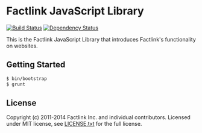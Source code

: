 # Factlink JavaScript Library

[![Build Status](https://travis-ci.org/Factlink/js-library.svg?branch=master)](https://travis-ci.org/Factlink/js-library) [![Dependency Status](https://gemnasium.com/Factlink/js-library.svg)](https://gemnasium.com/Factlink/js-library)

This is the Factlink JavaScript Library that introduces Factlink's functionality on websites.

## Getting Started

```bash
$ bin/bootstrap
$ grunt
```

## License

Copyright (c) 2011-2014 Factlink Inc. and individual contributors. Licensed under MIT license, see [LICENSE.txt](LICENSE.txt) for the full license.
